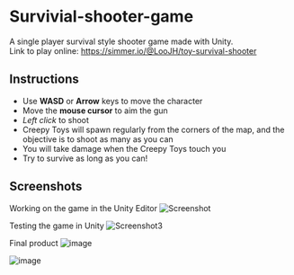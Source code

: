 # Survivial-shooter-game
A single player survival style shooter game made with Unity. \
Link to play online: https://simmer.io/@LooJH/toy-survival-shooter

## Instructions
- Use **WASD** or **Arrow** keys to move the character
- Move the **mouse cursor** to aim the gun
- *Left click* to shoot
- Creepy Toys will spawn regularly from the corners of the map, and the objective is to shoot as many as you can
- You will take damage when the Creepy Toys touch you
- Try to survive as long as you can!

## Screenshots
Working on the game in the Unity Editor
![Screenshot](https://user-images.githubusercontent.com/82577844/190894356-1f04a350-4e1d-44e2-9750-9dc802f5fa20.PNG)

Testing the game in Unity
![Screenshot3](https://user-images.githubusercontent.com/82577844/191220916-a37647b7-e03e-46db-8e3f-94968a1783dc.png)

Final product
![image](https://user-images.githubusercontent.com/82577844/191222004-24f7f299-2128-45d0-9d98-f342ad9c817d.png)

![image](https://user-images.githubusercontent.com/82577844/191224664-67164364-4a3e-47a4-ab83-a9271a4fa54b.png)
